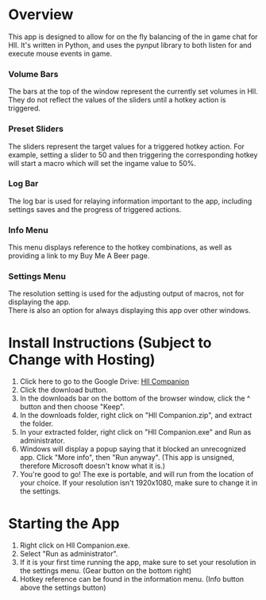 <base target="_blank">

# Overview

This app is designed to allow for on the fly balancing of the in game chat for Hll. It's written in Python, and uses the pynput library to both listen for and execute mouse events in game.  

### Volume Bars

The bars at the top of the window represent the currently set volumes in Hll. They do not reflect the values of the sliders until a hotkey action is triggered.

### Preset Sliders  

The sliders represent the target values for a triggered hotkey action. For example, setting a slider to 50 and then triggering the corresponding hotkey will start a macro which will set the ingame value to 50%.

### Log Bar

The log bar is used for relaying information important to the app, including settings saves and the progress of triggered actions.

### Info Menu

This menu displays reference to the hotkey combinations, as well as providing a link to my Buy Me A Beer page.

### Settings Menu

The resolution setting is used for the adjusting output of macros, not for displaying the app.  
There is also an option for always displaying this app over other windows.  

# Install Instructions (Subject to Change with Hosting)

1. Click here to go to the Google Drive: [Hll Companion](https://www.mediafire.com/file/uj9ymprnrsqthal/Hll_Companion.zip/file)  
2. Click the download button.  
3. In the downloads bar on the bottom of the browser window, click the ^ button and then choose "Keep".
4. In the downloads folder, right click on "Hll Companion.zip", and extract the folder.  
5. In your extracted folder, right click on "Hll Companion.exe" and Run as administrator.
6. Windows will display a popup saying that it blocked an unrecognized app. Click "More info", then "Run anyway".  (This app is unsigned, therefore Microsoft doesn't know what it is.) 
7. You're good to go! The exe is portable, and will run from the location of your choice. If your resolution isn't 1920x1080, make sure to change it in the settings.  

# Starting the App

1. Right click on Hll Companion.exe.  
2. Select "Run as administrator".  
3. If it is your first time running the app, make sure to set your resolution in the settings menu. (Gear button on the bottom right)  
4. Hotkey reference can be found in the information menu. (Info button above the settings button)